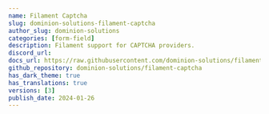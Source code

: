 ```yaml
---
name: Filament Captcha
slug: dominion-solutions-filament-captcha
author_slug: dominion-solutions
categories: [form-field]
description: Filament support for CAPTCHA providers.
discord_url:
docs_url: https://raw.githubusercontent.com/dominion-solutions/filament-captcha/main/README.md
github_repository: dominion-solutions/filament-captcha
has_dark_theme: true
has_translations: true
versions: [3]
publish_date: 2024-01-26
---
```

